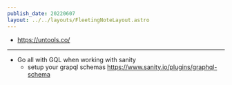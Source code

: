 ```yaml
---
publish_date: 20220607    
layout: ../../layouts/FleetingNoteLayout.astro
---
```

- https://untools.co/

---

- Go all with GQL when working with sanity
	- setup your grapql schemas https://www.sanity.io/plugins/graphql-schema


